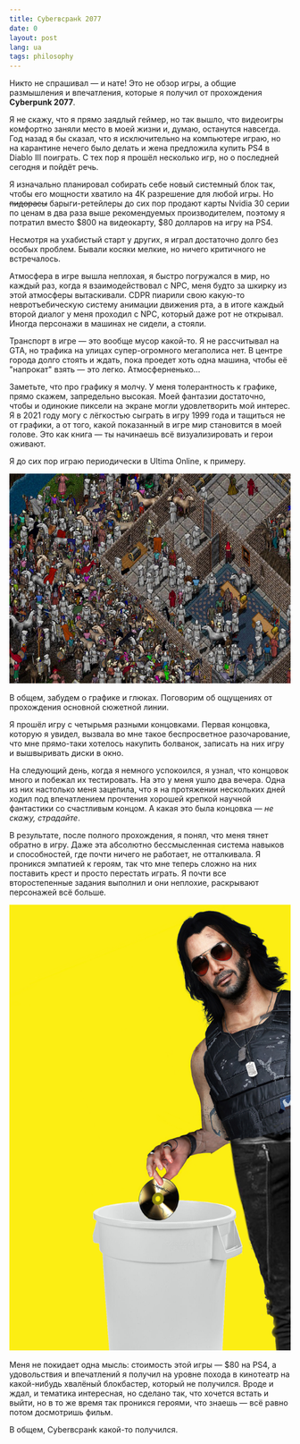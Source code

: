 ```yaml
---
title: Cyberвсранk 2077
date: 0
layout: post
lang: ua
tags: philosophy
---
```


Никто не спрашивал — и нате! Это не обзор игры, а общие размышления и
впечатления, которые я получил от прохождения **Cyberpunk 2077**.

Я не скажу, что я прямо заядлый геймер, но так вышло, что видеоигры комфортно
заняли место в моей жизни и, думаю, останутся навсегда. Год назад я бы сказал,
что я исключительно на компьютере играю, но на карантине нечего было делать и
жена предложила купить PS4 в Diablo III поиграть. С тех пор я прошёл несколько
игр, но о последней сегодня и пойдёт речь.

Я изначально планировал собирать себе новый системный блок так, чтобы его
мощности хватило на 4К разрешение для любой игры. Но ~~пидорасы~~
барыги-ретейлеры до сих пор продают карты Nvidia 30 серии по ценам в два раза
выше рекомендуемых производителем, поэтому я потратил вместо $800 на
видеокарту, $80 долларов на игру на PS4.

Несмотря на ухабистый старт у других, я играл достаточно долго без особых
проблем. Бывали косяки мелкие, но ничего критичного не встречалось.

Атмосфера в игре вышла неплохая, я быстро погружался в мир, но каждый раз,
когда я взаимодействовал с NPC, меня будто за шкирку из этой атмосферы
вытаскивали. CDPR пиарили свою какую-то невротъебическую систему анимации
движения рта, а в итоге каждый второй диалог у меня проходил с NPC, который
даже рот не открывал. Иногда персонажи в машинах не сидели, а стояли.

Транспорт в игре — это вообще мусор какой-то. Я не рассчитывал на GTA, но
трафика на улицах супер-огромного мегаполиса нет. В центре города долго стоять
и ждать, пока проедет хоть одна машина, чтобы её "напрокат" взять — это легко.
Атмосферненько...

Заметьте, что про графику я молчу. У меня толерантность к графике, прямо
скажем, запредельно высокая. Моей фантазии достаточно, чтобы и одинокие пиксели
на экране могли удовлетворить мой интерес. Я в 2021 году могу с лёгкостью
сыграть в игру 1999 года и тащиться не от графики, а от того, какой показанный
в игре мир становится в моей голове. Это как книга — ты начинаешь всё
визуализировать и герои оживают.

Я до сих пор играю периодически в Ultima Online, к примеру.

![](/img/posts/008/1.png "Ultima Online")

В общем, забудем о графике и глюках. Поговорим об ощущениях от прохождения
основной сюжетной линии.

Я прошёл игру с четырьмя разными концовками. Первая концовка, которую я увидел,
вызвала во мне такое беспросветное разочарование, что мне прямо-таки хотелось
накупить болванок, записать на них игру и вышвыривать диски в окно.

На следующий день, когда я немного успокоился, я узнал, что концовок много и
побежал их тестировать. На это у меня ушло два вечера. Одна из них настолько
меня зацепила, что я на протяжении нескольких дней ходил под впечатлением
прочтения хорошей крепкой научной фантастики со счастливым концом. А какая это
была концовка — *не скажу, страдайте*.

В результате, после полного прохождения, я понял, что меня тянет обратно в
игру. Даже эта абсолютно бессмысленная система навыков и способностей, где
почти ничего не работает, не отталкивала. Я проникся эмпатией к героям, так что
мне теперь сложно на них поставить крест и просто перестать играть. Я почти все
второстепенные задания выполнил и они неплохие, раскрывают персонажей всё
больше.

![](/img/posts/008/2.png "Спасибо, Киану")

Меня не покидает одна мысль: стоимость этой игры — $80 на PS4, а удовольствия и
впечатлений я получил на уровне похода в кинотеатр на какой-нибудь хвалёный
блокбастер, который не получился. Вроде и ждал, и тематика интересная, но
сделано так, что хочется встать и выйти, но в то же время так проникся героями,
что знаешь — всё равно потом досмотришь фильм.

В общем, Cyberвсранk какой-то получился.
